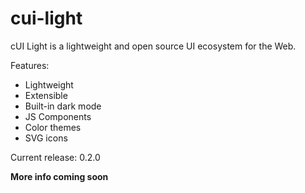 # cui-light
cUI Light is a lightweight and open source UI ecosystem for the Web.

Features:
* Lightweight
* Extensible
* Built-in dark mode
* JS Components
* Color themes
* SVG icons

Current release: 0.2.0

**More info coming soon**